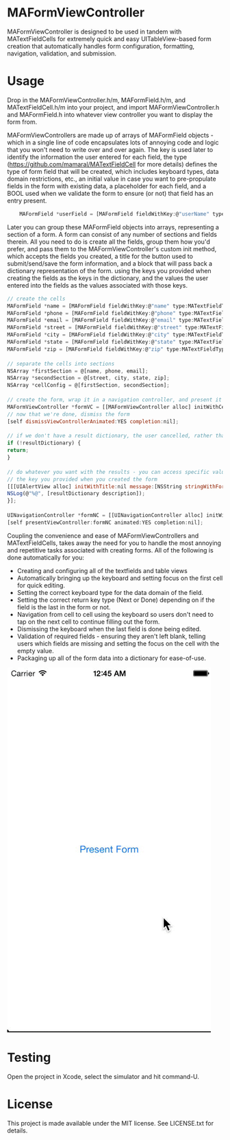 MAFormViewController
==================

MAFormViewController is designed to be used in tandem with MATextFieldCells for extremely quick and easy UITableView-based form creation that automatically handles form configuration, formatting, navigation, validation, and submission.


Usage
=====

Drop in the MAFormViewController.h/m, MAFormField.h/m, and MATextFieldCell.h/m into your project, and import MAFormViewController.h and MAFormField.h into whatever view controller you want to display the form from.

MAFormViewControllers are made up of arrays of MAFormField objects - which in a single line of code encapsulates lots of annoying code and logic that you won't need to write over and over again. The key is used later to identify the information the user entered for each field, the type (https://github.com/mamaral/MATextFieldCell for more details) defines the type of form field that will be created, which includes keyboard types, data domain restrictions, etc., an initial value in case you want to pre-propulate fields in the form with existing data, a placeholder for each field, and a BOOL used when we validate the form to ensure (or not) that field has an entry present.

```js
    MAFormField *userField = [MAFormField fieldWithKey:@"userName" type:MATextFieldTypeName initialValue:nil placeholder:@"Username" required:YES];

```

Later you can group these MAFormField objects into arrays, representing a section of a form. A form can consist of any number of sections and fields therein. All you need to do is create all the fields, group them how you'd prefer, and pass them to the MAFormViewController's custom init method, which accepts the fields you created, a title for the button used to submit/send/save the form information, and a block that will pass back a dictionary representation of the form. using the keys you provided when creating the fields as the keys in the dictionary, and the values the user entered into the fields as the values associated with those keys.

```js
// create the cells
MAFormField *name = [MAFormField fieldWithKey:@"name" type:MATextFieldTypeName initialValue:nil placeholder:@"Full Name" required:YES];
MAFormField *phone = [MAFormField fieldWithKey:@"phone" type:MATextFieldTypePhone initialValue:nil placeholder:@"Phone Number" required:YES];
MAFormField *email = [MAFormField fieldWithKey:@"email" type:MATextFieldTypeEmail initialValue:nil placeholder:@"Email (optional)" required:NO];
MAFormField *street = [MAFormField fieldWithKey:@"street" type:MATextFieldTypeAddress initialValue:nil placeholder:@"Street" required:YES];
MAFormField *city = [MAFormField fieldWithKey:@"city" type:MATextFieldTypeAddress initialValue:nil placeholder:@"City" required:YES];
MAFormField *state = [MAFormField fieldWithKey:@"state" type:MATextFieldTypeStateAbbr initialValue:nil placeholder:@"State" required:YES];
MAFormField *zip = [MAFormField fieldWithKey:@"zip" type:MATextFieldTypeZIP initialValue:nil placeholder:@"ZIP" required:YES];
    
// separate the cells into sections
NSArray *firstSection = @[name, phone, email];
NSArray *secondSection = @[street, city, state, zip];
NSArray *cellConfig = @[firstSection, secondSection];

// create the form, wrap it in a navigation controller, and present it modally
MAFormViewController *formVC = [[MAFormViewController alloc] initWithCellConfigurations:cellConfig actionText:@"Save" animatePlaceholders:YES handler:^(NSDictionary *resultDictionary) {
// now that we're done, dismiss the form
[self dismissViewControllerAnimated:YES completion:nil];

// if we don't have a result dictionary, the user cancelled, rather than submitted the form
if (!resultDictionary) {
return;
}

// do whatever you want with the results - you can access specific values from the dictionary using
// the key you provided when you created the form
[[[UIAlertView alloc] initWithTitle:nil message:[NSString stringWithFormat:@"Thanks for registering %@!", resultDictionary[@"name"]] delegate:nil cancelButtonTitle:@"Yay!" otherButtonTitles:nil] show];
NSLog(@"%@", [resultDictionary description]);
}];

UINavigationController *formNC = [[UINavigationController alloc] initWithRootViewController:formVC];
[self presentViewController:formNC animated:YES completion:nil];
```

Coupling the convenience and ease of MAFormViewControllers and MATextFieldCells, takes away the need for you to handle the most annoying and repetitive tasks associated with creating forms. All of the following is done automatically for you:

- Creating and configuring all of the textfields and table views
- Automatically bringing up the keyboard and setting focus on the first cell for quick editing.
- Setting the correct keyboard type for the data domain of the field.
- Setting the correct return key type (Next or Done) depending on if the field is the last in the form or not.
- Navigation from cell to cell using the keyboard so users don't need to tap on the next cell to continue filling out the form.
- Dismissing the keyboard when the last field is done being edited.
- Validation of required fields - ensuring they aren't left blank, telling users which fields are missing and setting the focus on the cell with the empty value.
- Packaging up all of the form data into a dictionary for ease-of-use.

![demo](Screenshots/form_demo.gif)

Testing
=====

Open the project in Xcode, select the simulator and hit command-U.

License
=====

This project is made available under the MIT license. See LICENSE.txt for details.
